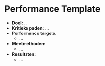 # Performance Template

- **Doel:** ...
- **Kritieke paden:** ...
- **Performance targets:**
  - ...
- **Meetmethoden:**
  - ...
- **Resultaten:**
  - ...
